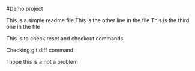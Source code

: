 #Demo project

This is a simple readme file
This is the other line in the file
This is the third one in the file

This is to check reset and checkout commands

Checking git diff command

I hope this is a not a problem
